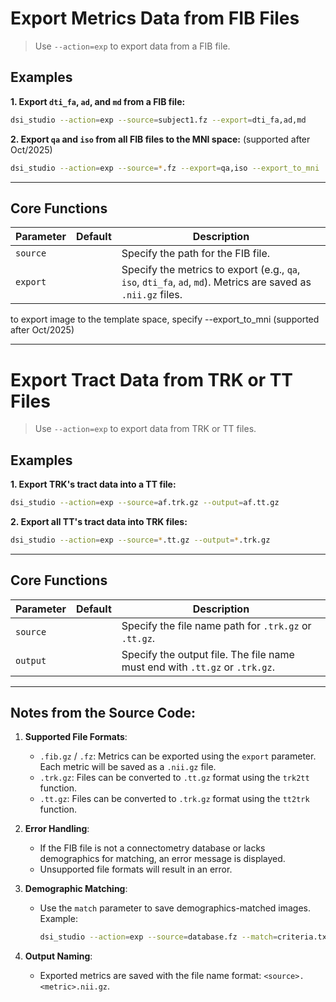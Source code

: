 # Export Metrics Data from FIB Files

> Use `--action=exp` to export data from a FIB file.

## Examples

**1. Export `dti_fa`, `ad`, and `md` from a FIB file:**
```bash
dsi_studio --action=exp --source=subject1.fz --export=dti_fa,ad,md
```

**2. Export `qa` and `iso` from all FIB files to the MNI space:** (supported after Oct/2025)
```bash
dsi_studio --action=exp --source=*.fz --export=qa,iso --export_to_mni 
```

---

## Core Functions

| **Parameter** | **Default** | **Description**                                                                 |
|---------------|-------------|---------------------------------------------------------------------------------|
| `source`      |             | Specify the path for the FIB file.                                              |
| `export`      |             | Specify the metrics to export (e.g., `qa`, `iso`, `dti_fa`, `ad`, `md`). Metrics are saved as `.nii.gz` files. |

to export image to the template space, specify --export_to_mni (supported after Oct/2025)

---

# Export Tract Data from TRK or TT Files

> Use `--action=exp` to export data from TRK or TT files.

## Examples

**1. Export TRK's tract data into a TT file:**
```bash
dsi_studio --action=exp --source=af.trk.gz --output=af.tt.gz
```

**2. Export all TT's tract data into TRK files:**
```bash
dsi_studio --action=exp --source=*.tt.gz --output=*.trk.gz
```

---

## Core Functions

| **Parameter** | **Default** | **Description**                                                                 |
|---------------|-------------|---------------------------------------------------------------------------------|
| `source`      |             | Specify the file name path for `.trk.gz` or `.tt.gz`.                           |
| `output`      |             | Specify the output file. The file name must end with `.tt.gz` or `.trk.gz`.     |

---

## Notes from the Source Code:

1. **Supported File Formats**:
   - `.fib.gz` / `.fz`: Metrics can be exported using the `export` parameter. Each metric will be saved as a `.nii.gz` file.
   - `.trk.gz`: Files can be converted to `.tt.gz` format using the `trk2tt` function.
   - `.tt.gz`: Files can be converted to `.trk.gz` format using the `tt2trk` function.

2. **Error Handling**:
   - If the FIB file is not a connectometry database or lacks demographics for matching, an error message is displayed.
   - Unsupported file formats will result in an error.

3. **Demographic Matching**:
   - Use the `match` parameter to save demographics-matched images. Example:
     ```bash
     dsi_studio --action=exp --source=database.fz --match=criteria.txt --output=matched_image.nii.gz
     ```

4. **Output Naming**:
   - Exported metrics are saved with the file name format: `<source>.<metric>.nii.gz`.
